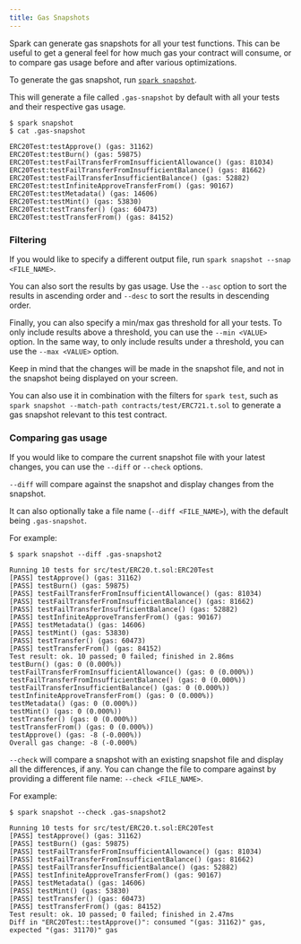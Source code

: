 ```yaml
---
title: Gas Snapshots
---
```


Spark can generate gas snapshots for all your test functions. This can
be useful to get a general feel for how much gas your contract will consume,
or to compare gas usage before and after various optimizations.

To generate the gas snapshot, run [`spark snapshot`](../reference/spark/spark-snapshot).

This will generate a file called `.gas-snapshot` by default with all your
tests and their respective gas usage.

```ignore
$ spark snapshot
$ cat .gas-snapshot

ERC20Test:testApprove() (gas: 31162)
ERC20Test:testBurn() (gas: 59875)
ERC20Test:testFailTransferFromInsufficientAllowance() (gas: 81034)
ERC20Test:testFailTransferFromInsufficientBalance() (gas: 81662)
ERC20Test:testFailTransferInsufficientBalance() (gas: 52882)
ERC20Test:testInfiniteApproveTransferFrom() (gas: 90167)
ERC20Test:testMetadata() (gas: 14606)
ERC20Test:testMint() (gas: 53830)
ERC20Test:testTransfer() (gas: 60473)
ERC20Test:testTransferFrom() (gas: 84152)
```

### Filtering

If you would like to specify a different output file, run `spark snapshot --snap <FILE_NAME>`.

You can also sort the results by gas usage. Use the `--asc` option to sort the results in
ascending order and `--desc` to sort the results in descending order.

Finally, you can also specify a min/max gas threshold for all your tests.
To only include results above a threshold, you can use the `--min <VALUE>` option.
In the same way, to only include results under a threshold,
you can use the `--max <VALUE>` option.

Keep in mind that the changes will be made in the snapshot file, and not in the snapshot being
displayed on your screen.

You can also use it in combination with the filters for `spark test`, such as `spark snapshot --match-path contracts/test/ERC721.t.sol` to generate a gas snapshot relevant to this test contract.

### Comparing gas usage

If you would like to compare the current snapshot file with your
latest changes, you can use the `--diff` or `--check` options.

`--diff` will compare against the snapshot and display changes from the snapshot.

It can also optionally take a file name (`--diff <FILE_NAME>`), with the default
being `.gas-snapshot`.

For example:

```ignore
$ spark snapshot --diff .gas-snapshot2

Running 10 tests for src/test/ERC20.t.sol:ERC20Test
[PASS] testApprove() (gas: 31162)
[PASS] testBurn() (gas: 59875)
[PASS] testFailTransferFromInsufficientAllowance() (gas: 81034)
[PASS] testFailTransferFromInsufficientBalance() (gas: 81662)
[PASS] testFailTransferInsufficientBalance() (gas: 52882)
[PASS] testInfiniteApproveTransferFrom() (gas: 90167)
[PASS] testMetadata() (gas: 14606)
[PASS] testMint() (gas: 53830)
[PASS] testTransfer() (gas: 60473)
[PASS] testTransferFrom() (gas: 84152)
Test result: ok. 10 passed; 0 failed; finished in 2.86ms
testBurn() (gas: 0 (0.000%))
testFailTransferFromInsufficientAllowance() (gas: 0 (0.000%))
testFailTransferFromInsufficientBalance() (gas: 0 (0.000%))
testFailTransferInsufficientBalance() (gas: 0 (0.000%))
testInfiniteApproveTransferFrom() (gas: 0 (0.000%))
testMetadata() (gas: 0 (0.000%))
testMint() (gas: 0 (0.000%))
testTransfer() (gas: 0 (0.000%))
testTransferFrom() (gas: 0 (0.000%))
testApprove() (gas: -8 (-0.000%))
Overall gas change: -8 (-0.000%)
```

`--check` will compare a snapshot with an existing snapshot file and display all the
differences, if any. You can change the file to compare against by providing a different file name: `--check <FILE_NAME>`.

For example:

```ignore
$ spark snapshot --check .gas-snapshot2

Running 10 tests for src/test/ERC20.t.sol:ERC20Test
[PASS] testApprove() (gas: 31162)
[PASS] testBurn() (gas: 59875)
[PASS] testFailTransferFromInsufficientAllowance() (gas: 81034)
[PASS] testFailTransferFromInsufficientBalance() (gas: 81662)
[PASS] testFailTransferInsufficientBalance() (gas: 52882)
[PASS] testInfiniteApproveTransferFrom() (gas: 90167)
[PASS] testMetadata() (gas: 14606)
[PASS] testMint() (gas: 53830)
[PASS] testTransfer() (gas: 60473)
[PASS] testTransferFrom() (gas: 84152)
Test result: ok. 10 passed; 0 failed; finished in 2.47ms
Diff in "ERC20Test::testApprove()": consumed "(gas: 31162)" gas, expected "(gas: 31170)" gas
```
